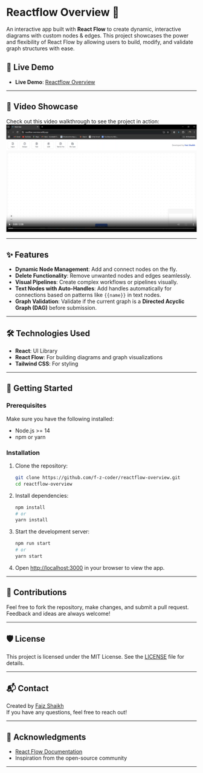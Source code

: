 # Reactflow Overview 🚀

An interactive app built with **React Flow** to create dynamic, interactive diagrams with custom nodes & edges. This project showcases the power and flexibility of React Flow by allowing users to build, modify, and validate graph structures with ease.

## 🔗 Live Demo

- **Live Demo**: [Reactflow Overview](https://reactflow-overview.netlify.app)

---

## 🎥 Video Showcase

Check out this video walkthrough to see the project in action:  
[![Reactflow Overview Showcase](https://github.com/f-z-coder/reactflow-overview/blob/main/public/video-preview.png)](https://github.com/f-z-coder/reactflow-overview/blob/5449180dfea8a37e65e3d0f32cc6fbfa7b95b9d3/public/reactflow-overview-demo.mp4)

---

## ✨ Features

- **Dynamic Node Management**: Add and connect nodes on the fly.
- **Delete Functionality**: Remove unwanted nodes and edges seamlessly.
- **Visual Pipelines**: Create complex workflows or pipelines visually.
- **Text Nodes with Auto-Handles**: Add handles automatically for connections based on patterns like `{{name}}` in text nodes.
- **Graph Validation**: Validate if the current graph is a **Directed Acyclic Graph (DAG)** before submission.

---

## 🛠️ Technologies Used

- **React**: UI Library
- **React Flow**: For building diagrams and graph visualizations
- **Tailwind CSS**: For styling

---

## 🚀 Getting Started

### Prerequisites

Make sure you have the following installed:

- Node.js >= 14
- npm or yarn

### Installation

1. Clone the repository:
   ```bash
   git clone https://github.com/f-z-coder/reactflow-overview.git
   cd reactflow-overview
   ```
2. Install dependencies:
   ```bash
   npm install
   # or
   yarn install
   ```
3. Start the development server:
   ```bash
   npm run start
   # or
   yarn start
   ```
4. Open [http://localhost:3000](http://localhost:3000) in your browser to view the app.

---

## 🤝 Contributions

Feel free to fork the repository, make changes, and submit a pull request. Feedback and ideas are always welcome!

---

## 🛡️ License

This project is licensed under the MIT License. See the [LICENSE](./LICENSE) file for details.

---

## 📬 Contact

Created by [Faiz Shaikh](https://faiz-shaikh.in)  
If you have any questions, feel free to reach out!

---

## 🙌 Acknowledgments

- [React Flow Documentation](https://reactflow.dev/)
- Inspiration from the open-source community

---
